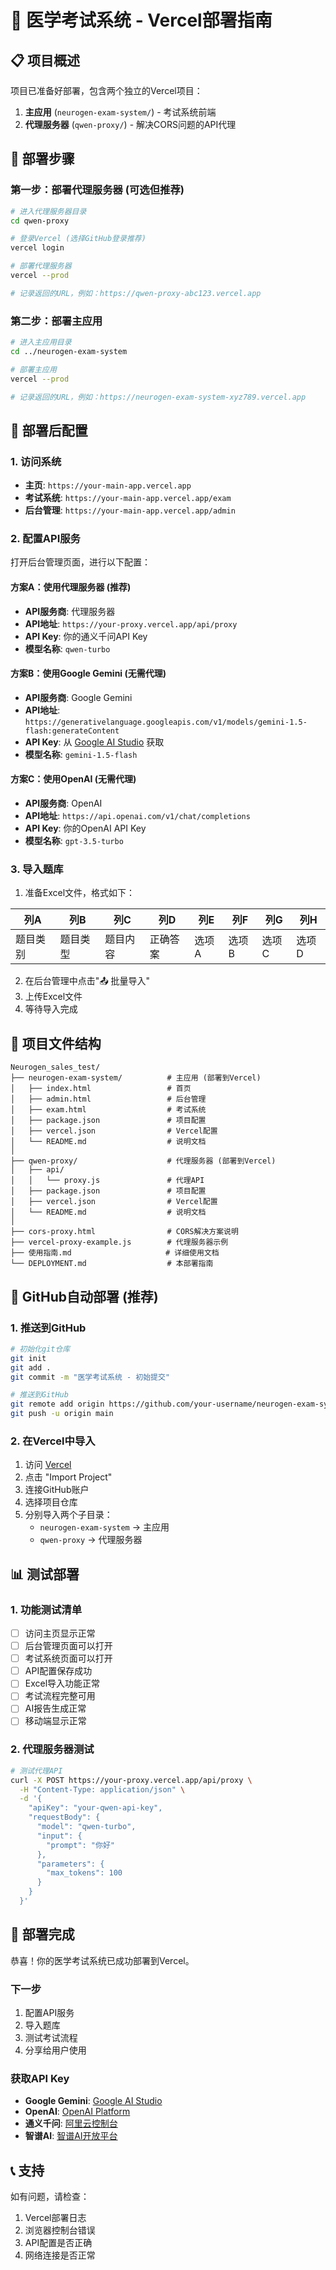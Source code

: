 # 🚀 医学考试系统 - Vercel部署指南

## 📋 项目概述

项目已准备好部署，包含两个独立的Vercel项目：

1. **主应用** (`neurogen-exam-system/`) - 考试系统前端
2. **代理服务器** (`qwen-proxy/`) - 解决CORS问题的API代理

## 🎯 部署步骤

### 第一步：部署代理服务器 (可选但推荐)

```bash
# 进入代理服务器目录
cd qwen-proxy

# 登录Vercel (选择GitHub登录推荐)
vercel login

# 部署代理服务器
vercel --prod

# 记录返回的URL，例如：https://qwen-proxy-abc123.vercel.app
```

### 第二步：部署主应用

```bash
# 进入主应用目录  
cd ../neurogen-exam-system

# 部署主应用
vercel --prod

# 记录返回的URL，例如：https://neurogen-exam-system-xyz789.vercel.app
```

## 🔧 部署后配置

### 1. 访问系统
- **主页**: `https://your-main-app.vercel.app`
- **考试系统**: `https://your-main-app.vercel.app/exam`
- **后台管理**: `https://your-main-app.vercel.app/admin`

### 2. 配置API服务

打开后台管理页面，进行以下配置：

#### 方案A：使用代理服务器 (推荐)
- **API服务商**: 代理服务器
- **API地址**: `https://your-proxy.vercel.app/api/proxy`
- **API Key**: 你的通义千问API Key
- **模型名称**: `qwen-turbo`

#### 方案B：使用Google Gemini (无需代理)
- **API服务商**: Google Gemini  
- **API地址**: `https://generativelanguage.googleapis.com/v1/models/gemini-1.5-flash:generateContent`
- **API Key**: 从 [Google AI Studio](https://makersuite.google.com/app/apikey) 获取
- **模型名称**: `gemini-1.5-flash`

#### 方案C：使用OpenAI (无需代理)
- **API服务商**: OpenAI
- **API地址**: `https://api.openai.com/v1/chat/completions`
- **API Key**: 你的OpenAI API Key
- **模型名称**: `gpt-3.5-turbo`

### 3. 导入题库

1. 准备Excel文件，格式如下：

| 列A | 列B | 列C | 列D | 列E | 列F | 列G | 列H |
|-----|-----|-----|-----|-----|-----|-----|-----|
| 题目类别 | 题目类型 | 题目内容 | 正确答案 | 选项A | 选项B | 选项C | 选项D |

2. 在后台管理中点击"📤 批量导入"
3. 上传Excel文件
4. 等待导入完成

## 📁 项目文件结构

```
Neurogen_sales_test/
├── neurogen-exam-system/          # 主应用 (部署到Vercel)
│   ├── index.html                 # 首页
│   ├── admin.html                 # 后台管理
│   ├── exam.html                  # 考试系统
│   ├── package.json               # 项目配置
│   ├── vercel.json                # Vercel配置
│   └── README.md                  # 说明文档
│
├── qwen-proxy/                    # 代理服务器 (部署到Vercel)
│   ├── api/
│   │   └── proxy.js               # 代理API
│   ├── package.json               # 项目配置
│   ├── vercel.json                # Vercel配置
│   └── README.md                  # 说明文档
│
├── cors-proxy.html                # CORS解决方案说明
├── vercel-proxy-example.js        # 代理服务器示例
├── 使用指南.md                     # 详细使用文档
└── DEPLOYMENT.md                  # 本部署指南
```

## 🔄 GitHub自动部署 (推荐)

### 1. 推送到GitHub

```bash
# 初始化git仓库
git init
git add .
git commit -m "医学考试系统 - 初始提交"

# 推送到GitHub
git remote add origin https://github.com/your-username/neurogen-exam-system.git
git push -u origin main
```

### 2. 在Vercel中导入

1. 访问 [Vercel](https://vercel.com)
2. 点击 "Import Project"
3. 连接GitHub账户
4. 选择项目仓库
5. 分别导入两个子目录：
   - `neurogen-exam-system` → 主应用
   - `qwen-proxy` → 代理服务器

## 📊 测试部署

### 1. 功能测试清单

- [ ] 访问主页显示正常
- [ ] 后台管理页面可以打开
- [ ] 考试系统页面可以打开
- [ ] API配置保存成功
- [ ] Excel导入功能正常
- [ ] 考试流程完整可用
- [ ] AI报告生成正常
- [ ] 移动端显示正常

### 2. 代理服务器测试

```bash
# 测试代理API
curl -X POST https://your-proxy.vercel.app/api/proxy \
  -H "Content-Type: application/json" \
  -d '{
    "apiKey": "your-qwen-api-key",
    "requestBody": {
      "model": "qwen-turbo",
      "input": {
        "prompt": "你好"
      },
      "parameters": {
        "max_tokens": 100
      }
    }
  }'
```

## 🎉 部署完成

恭喜！你的医学考试系统已成功部署到Vercel。

### 下一步
1. 配置API服务
2. 导入题库
3. 测试考试流程
4. 分享给用户使用

### 获取API Key
- **Google Gemini**: [Google AI Studio](https://makersuite.google.com/app/apikey)
- **OpenAI**: [OpenAI Platform](https://platform.openai.com/api-keys)
- **通义千问**: [阿里云控制台](https://dashscope.console.aliyun.com/)
- **智谱AI**: [智谱AI开放平台](https://open.bigmodel.cn/)

## 📞 支持

如有问题，请检查：
1. Vercel部署日志
2. 浏览器控制台错误
3. API配置是否正确
4. 网络连接是否正常